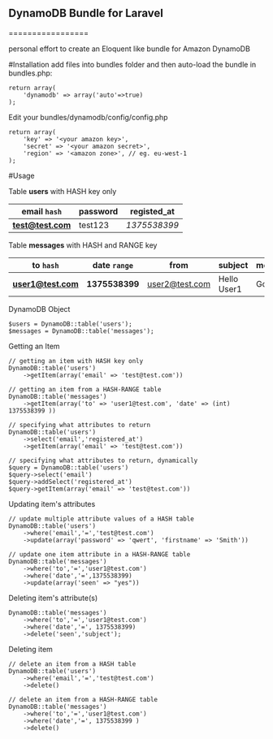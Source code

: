 ## DynamoDB Bundle for Laravel
=================

personal effort to create an Eloquent like bundle for Amazon DynamoDB

#Installation
add files into bundles folder and then auto-load the bundle in bundles.php:

	return array(
		'dynamodb' => array('auto'=>true)
	);
  
Edit your bundles/dynamodb/config/config.php

	return array(
		'key' => '<your amazon key>',
		'secret' => '<your amazon secret>',
		'region' => '<amazon zone>', // eg. eu-west-1
	);
  
#Usage



Table **users** with HASH key only 

email `hash` | password | registed_at
--- | --- | ---
**test@test.com** | test123 | *1375538399*


Table **messages** with HASH and RANGE key

to `hash` | date `range` | from | subject | message_body 
--- | --- | --- | --- | ---
**user1@test.com** | **1375538399** | user2@test.com | Hello User1 | Goodbye User1

DynamoDB Object

	$users = DynamoDB::table('users');
	$messages = DynamoDB::table('messages');

Getting an Item
	

	// getting an item with HASH key only
	DynamoDB::table('users')
		->getItem(array('email' => 'test@test.com'))

	// getting an item from a HASH-RANGE table
	DynamoDB::table('messages')
		->getItem(array('to' => 'user1@test.com', 'date' => (int) 1375538399 ))

	// specifying what attributes to return
	DynamoDB::table('users')
		->select('email','registered_at')
		->getItem(array('email' => 'test@test.com'))

	// specifying what attributes to return, dynamically
	$query = DynamoDB::table('users')
	$query->select('email')
	$query->addSelect('registered_at')
	$query->getItem(array('email' => 'test@test.com'))

Updating item's attributes

	// update multiple attribute values of a HASH table
	DynamoDB::table('users')
		->where('email','=','test@test.com')
		->update(array('password' => 'qwert', 'firstname' => 'Smith'))
	
	// update one item attribute in a HASH-RANGE table
	DynamoDB::table('messages')
		->where('to','=','user1@test.com')
		->where('date','=',1375538399)
		->update(array('seen' => "yes"))
	
Deleting item's attribute(s)

	DynamoDB::table('messages')
		->where('to','=','user1@test.com')
		->where('date','=', 1375538399)
		->delete('seen','subject');
	
Deleting item

	// delete an item from a HASH table
	DynamoDB::table('users')
		->where('email','=','test@test.com')
		->delete()
	
	// delete an item from a HASH-RANGE table
	DynamoDB::table('messages')
		->where('to','=','user1@test.com')
		->where('date','=', 1375538399 )
		->delete()

